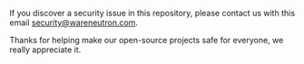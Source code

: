 If you discover a security issue in this repository, please contact us with this email security@wareneutron.com.

Thanks for helping make our open-source projects safe for everyone, we really appreciate it.

